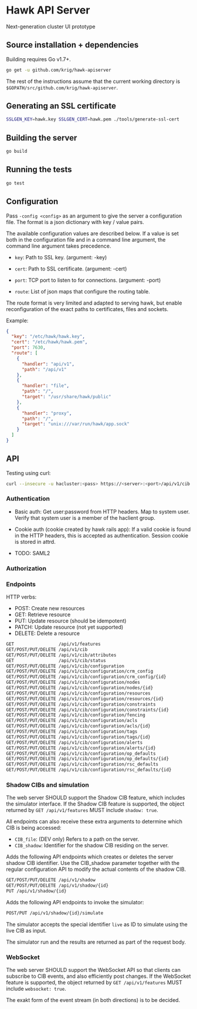 # Hawk API Server

Next-generation cluster UI prototype

## Source installation + dependencies

Building requires Go v1.7+.

``` bash
go get -u github.com/krig/hawk-apiserver
```

The rest of the instructions assume that the current working directory
is `$GOPATH/src/github.com/krig/hawk-apiserver`.

## Generating an SSL certificate

``` bash
SSLGEN_KEY=hawk.key SSLGEN_CERT=hawk.pem ./tools/generate-ssl-cert
```

## Building the server

``` bash
go build
```

## Running the tests

``` bash
go test
```

## Configuration

Pass `-config <config>` as an argument to give the server a
configuration file. The format is a json dictionary with key / value
pairs.

The available configuration values are described below. If a value is
set both in the configuration file and in a command line argument, the
command line argument takes precedence.

* `key`: Path to SSL key. (argument: -key)

* `cert`: Path to SSL certificate. (argument: -cert)

* `port`: TCP port to listen to for connections. (argument: -port)

* `route`: List of json maps that configure the routing table.

The route format is very limited and adapted to serving hawk, but
enable reconfiguration of the exact paths to certificates, files and
sockets.

Example:

``` json
{
  "key": "/etc/hawk/hawk.key",
  "cert": "/etc/hawk/hawk.pem",
  "port": 7630,
  "route": [
    {
      "handler": "api/v1",
      "path": "/api/v1"
    },
    {
      "handler": "file",
      "path": "/",
      "target": "/usr/share/hawk/public"
    },
    {
      "handler": "proxy",
      "path": "/",
      "target": "unix:///var/run/hawk/app.sock"
    }
  ]
}
```

## API

Testing using curl:

``` bash
curl --insecure -u hacluster:<pass> https://<server>:<port>/api/v1/cib
```

### Authentication

* Basic auth: Get user:password from HTTP headers. Map to system
  user. Verify that system user is a member of the haclient group.

* Cookie auth (cookie created by hawk rails app): If a valid cookie is
  found in the HTTP headers, this is accepted as authentication.
  Session cookie is stored in attrd.

* TODO: SAML2

### Authorization

### Endpoints

HTTP verbs:

* POST: Create new resources
* GET: Retrieve resource
* PUT: Update resource (should be idempotent)
* PATCH: Update resource (not yet supported)
* DELETE: Delete a resource

``` bash
GET                 /api/v1/features
GET/POST/PUT/DELETE /api/v1/cib
GET/POST/PUT/DELETE /api/v1/cib/attributes
GET                 /api/v1/cib/status
GET/POST/PUT/DELETE /api/v1/cib/configuration
GET/POST/PUT/DELETE /api/v1/cib/configuration/crm_config
GET/POST/PUT/DELETE /api/v1/cib/configuration/crm_config/{id}
GET/POST/PUT/DELETE /api/v1/cib/configuration/nodes
GET/POST/PUT/DELETE /api/v1/cib/configuration/nodes/{id}
GET/POST/PUT/DELETE /api/v1/cib/configuration/resources
GET/POST/PUT/DELETE /api/v1/cib/configuration/resources/{id}
GET/POST/PUT/DELETE /api/v1/cib/configuration/constraints
GET/POST/PUT/DELETE /api/v1/cib/configuration/constraints/{id}
GET/POST/PUT/DELETE /api/v1/cib/configuration/fencing
GET/POST/PUT/DELETE /api/v1/cib/configuration/acls
GET/POST/PUT/DELETE /api/v1/cib/configuration/acls/{id}
GET/POST/PUT/DELETE /api/v1/cib/configuration/tags
GET/POST/PUT/DELETE /api/v1/cib/configuration/tags/{id}
GET/POST/PUT/DELETE /api/v1/cib/configuration/alerts
GET/POST/PUT/DELETE /api/v1/cib/configuration/alerts/{id}
GET/POST/PUT/DELETE /api/v1/cib/configuration/op_defaults
GET/POST/PUT/DELETE /api/v1/cib/configuration/op_defaults/{id}
GET/POST/PUT/DELETE /api/v1/cib/configuration/rsc_defaults
GET/POST/PUT/DELETE /api/v1/cib/configuration/rsc_defaults/{id}
```

### Shadow CIBs and simulation

The web server SHOULD support the Shadow CIB feature, which includes
the simulator interface. If the Shadow CIB feature is supported, the
object returned by `GET /api/v1/features` MUST include `shadow: true`.

All endpoints can also receive these extra arguments to determine
which CIB is being accessed:

* `CIB_file`: (DEV only) Refers to a path on the server.
* `CIB_shadow`: Identifier for the shadow CIB residing on the server.

Adds the following API endpoints which creates or deletes the server
shadow CIB identifier. Use the CIB_shadow parameter together with the
regular configuration API to modify the actual contents of the shadow
CIB.

``` bash
GET/POST/PUT/DELETE /api/v1/shadow
GET/POST/PUT/DELETE /api/v1/shadow/{id}
PUT /api/v1/shadow/{id}
```

Adds the following API endpoints to invoke the simulator:

``` bash
POST/PUT /api/v1/shadow/{id}/simulate
```

The simulator accepts the special identifier `live` as ID to simulate
using the live CIB as input.

The simulator run and the results are returned as part of the request
body.

### WebSocket

The web server SHOULD support the WebSocket API so that clients can
subscribe to CIB events, and also efficiently post changes. If the
WebSocket feature is supported, the object returned by `GET
/api/v1/features` MUST include `websocket: true`.

The exakt form of the event stream (in both directions) is to be
decided.
